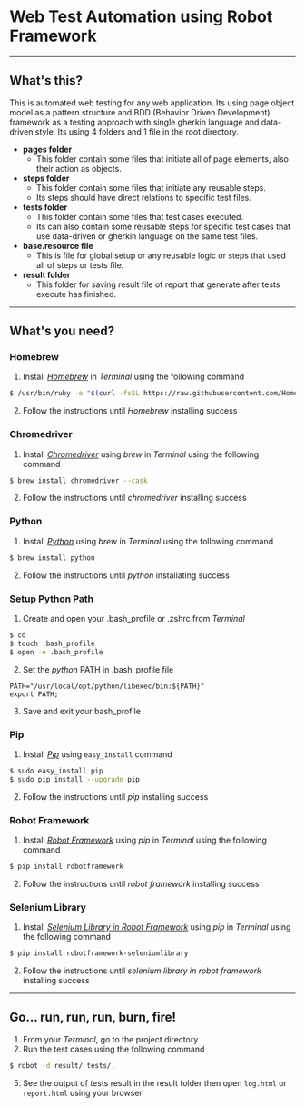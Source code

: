 # Web Test Automation using **Robot Framework**
---


## What's this?
This is automated web testing for any web application. Its using page object model as a pattern structure and BDD (Behavior Driven Development) framework as a testing approach with single gherkin language and data-driven style. Its using 4 folders and 1 file in the root directory.
* **pages folder**
    * This folder contain some files that initiate all of page elements, also their action as objects.
* **steps folder**
    * This folder contain some files that initiate any reusable steps.
    * Its steps should have direct relations to specific test files.
* **tests folder**
    * This folder contain some files that test cases executed.
    * Its can also contain some reusable steps for specific test cases that use data-driven or gherkin language on the same test files.
* **base.resource file**
    * This is file for global setup or any reusable logic or steps that used all of steps or tests file.
* **result folder**
    * This folder for saving result file of report that generate after tests execute has finished.

---


## What's you need?
### Homebrew
1. Install _[Homebrew](https://brew.sh/)_ in _Terminal_ using the following command
  ```sh
  $ /usr/bin/ruby -e "$(curl -fsSL https://raw.githubusercontent.com/Homebrew/install/master/install)"
  ```
2. Follow the instructions until _Homebrew_ installing success

### Chromedriver
1. Install _[Chromedriver](https://chromedriver.chromium.org/)_ using _brew_ in _Terminal_ using the following command
  ```sh
  $ brew install chromedriver --cask
  ```
2. Follow the instructions until _chromedriver_ installing success

### Python
1. Install _[Python](https://www.python.org/)_ using _brew_ in _Terminal_ using the following command
  ```sh
  $ brew install python
  ```
2. Follow the instructions until _python_ installating success

### Setup Python Path
1. Create and open your .bash_profile or .zshrc from _Terminal_
  ```sh
  $ cd
  $ touch .bash_profile
  $ open -e .bash_profile
  ```
2. Set the _python_ PATH in .bash_profile file
  ```
  PATH="/usr/local/opt/python/libexec/bin:${PATH}"
  export PATH;
  ```
3. Save and exit your bash_profile

### Pip
1. Install _[Pip](https://pypi.org/project/pip/)_ using `easy_install` command
  ```sh
  $ sudo easy_install pip
  $ sudo pip install --upgrade pip
  ```
2. Follow the instructions until _pip_ installing success

### Robot Framework
1. Install _[Robot Framework](https://robotframework.org/)_ using _pip_ in _Terminal_ using the following command
  ```sh
  $ pip install robotframework
  ```
2. Follow the instructions until _robot framework_ installing success

### Selenium Library
1. Install _[Selenium Library in Robot Framework](https://github.com/robotframework/SeleniumLibrary)_ using _pip_ in _Terminal_ using the following command
  ```sh
  $ pip install robotframework-seleniumlibrary
  ```
2. Follow the instructions until _selenium library in robot framework_ installing success

---


## Go... run, run, run, burn, fire!
1. From your _Terminal_, go to the project directory
2. Run the test cases using the following command
  ```sh
  $ robot -d result/ tests/.
  ```

5. See the output of tests result in the result folder then open `log.html` or `report.html` using your browser


